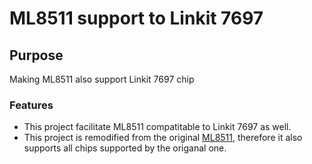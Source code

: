 # ML8511 support to Linkit 7697
## Purpose
Making ML8511 also support Linkit 7697 chip
### Features
- This project facilitate ML8511 compatitable to Linkit 7697 as well.
- This project is remodified from the original [ML8511](https://github.com/kl-git/ML8511), therefore it also supports all chips supported by the origanal one.

